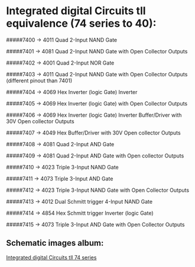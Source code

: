# Integrated digital Circuits tll equivalence (74 series to 40):
 
#####7400    →   4011    Quad 2-Input NAND Gate

#####7401    →   4081    Quad 2-Input NAND Gate with Open Collector Outputs

#####7402    →   4001    Quad 2-Input NOR Gate

#####7403    →   4011    Quad 2-Input NAND Gate with Open Collector Outputs (different pinout than 7401)

#####7404    →   4069    Hex Inverter (logic Gate) Inverter

#####7405    →   4069    Hex Inverter (logic Gate) with Open Collector Outputs

#####7406    →   4069    Hex Inverter (logic Gate) Inverter Buffer/Driver with 30V Open collector Outputs

#####7407    →   4049    Hex Buffer/Driver with 30V Open collector Outputs

#####7408    →   4081    Quad 2-Input AND Gate

#####7409    →   4081    Quad 2-Input AND Gate with Open collector Outputs

#####7410    →   4023    Triple 3-Input NAND Gate

#####7411    →   4073    Triple 3-Input AND Gate

#####7412    →   4023    Triple 3-Input NAND Gate with Open Collector Outputs

#####7413    →   4012    Dual Schmitt trigger 4-Input NAND Gate

#####7414    →   4854    Hex Schmitt trigger Inverter (logic Gate)

#####7415    →   4073    Triple 3-Input AND Gate with Open Collector Outputs
 
## Schematic images album:
[Integrated digital Circuits tll 74 series](http://imgur.com/a/Vznr0)
